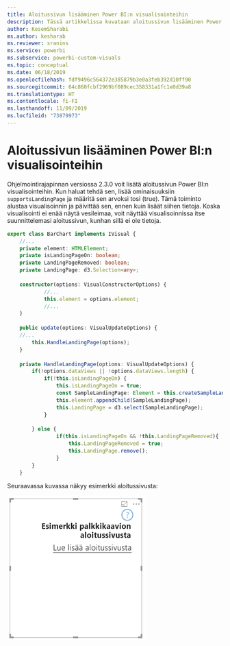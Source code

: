 ```yaml
---
title: Aloitussivun lisääminen Power BI:n visualisointeihin
description: Tässä artikkelissa kuvataan aloitussivun lisääminen Power BI:n visualisointeihin.
author: KesemSharabi
ms.author: kesharab
ms.reviewer: sranins
ms.service: powerbi
ms.subservice: powerbi-custom-visuals
ms.topic: conceptual
ms.date: 06/18/2019
ms.openlocfilehash: fdf9496c564372e385879b3e0a3feb392d10ff90
ms.sourcegitcommit: 64c860fcbf2969bf089cec358331a1fc1e0d39a8
ms.translationtype: HT
ms.contentlocale: fi-FI
ms.lasthandoff: 11/09/2019
ms.locfileid: "73879973"
---
```

# <a name="add-a-landing-page-to-your-power-bi-visuals"></a>Aloitussivun lisääminen Power BI:n visualisointeihin

Ohjelmointirajapinnan versiossa 2.3.0 voit lisätä aloitussivun Power BI:n visualisointeihin. Kun haluat tehdä sen, lisää ominaisuuksiin `supportsLandingPage` ja määritä sen arvoksi tosi (true). Tämä toiminto alustaa visualisoinnin ja päivittää sen, ennen kuin lisäät siihen tietoja. Koska visualisointi ei enää näytä vesileimaa, voit näyttää visualisoinnissa itse suunnittelemasi aloitussivun, kunhan sillä ei ole tietoja.

```typescript
export class BarChart implements IVisual {
    //...
    private element: HTMLElement;
    private isLandingPageOn: boolean;
    private LandingPageRemoved: boolean;
    private LandingPage: d3.Selection<any>;

    constructor(options: VisualConstructorOptions) {
            //...
            this.element = options.element;
            //...
    }

    public update(options: VisualUpdateOptions) {
    //...
        this.HandleLandingPage(options);
    }

    private HandleLandingPage(options: VisualUpdateOptions) {
        if(!options.dataViews || !options.dataViews.length) {
            if(!this.isLandingPageOn) {
                this.isLandingPageOn = true;
                const SampleLandingPage: Element = this.createSampleLandingPage(); //create a landing page
                this.element.appendChild(SampleLandingPage);
                this.LandingPage = d3.select(SampleLandingPage);
            }

        } else {
                if(this.isLandingPageOn && !this.LandingPageRemoved){
                    this.LandingPageRemoved = true;
                    this.LandingPage.remove();
                }
        }
    }
```

Seuraavassa kuvassa näkyy esimerkki aloitussivusta:

![näyttökuva aloitussivusta](./media/landing-page.png)
